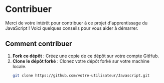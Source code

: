 # Contribuer

Merci de votre intérêt pour contribuer à ce projet d'apprentissage du JavaScript ! Voici quelques conseils pour vous aider à démarrer.

## Comment contribuer

1. **Fork ce dépôt** : Créez une copie de ce dépôt sur votre compte GitHub.
2. **Clone le dépôt forké** : Clonez votre dépôt forké sur votre machine locale.
   ```bash
   git clone https://github.com/votre-utilisateur/Javascript.git
